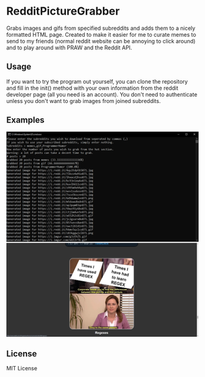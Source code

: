 # RedditPictureGrabber
Grabs images and gifs from specified subreddits and adds them to a nicely formatted HTML page. Created to make it easier for me to curate memes to send to my friends (normal reddit website can be annoying to click around) and to play around with PRAW and the Reddit API.
## Usage
If you want to try the program out yourself, you can clone the repository and fill in the init() method with your own information from the reddit developer page (all you need is an account). You don't need to authenticate unless you don't want to grab images from joined subreddits.
## Examples
![CL Example](clexample.png)
![HTML Example](htmlexample.png)
## License
MIT License
